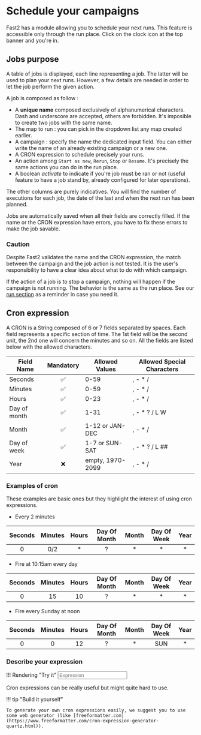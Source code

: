 # Schedule your campaigns

Fast2 has a module allowing you to schedule your next runs.
This feature is accessible only through the run place. Click on the clock icon at the top banner and you're in.

## Jobs purpose

A table of jobs is displayed, each line representing a job. The latter will be used to plan your next runs. However, a few details are needed in order to let the job perform the given action.

A job is composed as follow :

- A **unique name** composed exclusively of alphanumerical characters. Dash and underscore are accepted, others are forbidden. It's imposible to create two jobs with the same name.
- The map to run : you can pick in the dropdown list any map created earlier.
- A campaign : specify the name the dedicated input field. You can either write the name of an already existing campaign or a new one.
- A CRON expression to schedule precisely your runs.
- An action among `Start as new`, `Rerun`, `Stop` or `Resume`. It's precisely the same actions you can do in the run place.
- A boolean _activate_ to indicate if you're job must be ran or not (useful feature to have a job stand by, already configured for later operations).

The other columns are purely indicatives. You will find the number of executions for each job, the date of the last and when the next run has been planned.

Jobs are automatically saved when all their fields are correctly filled. If the name or the CRON expression have errors, you have to fix these errors to make the job savable.

### Caution

Despite Fast2 validates the name and the CRON expression, the match between the campaign and the job action is not tested. It is the user's responsibility to have a clear idea about what to do with which campaign.

If the action of a job is to stop a campaign, nothing will happen if the campaign is not running. The behavior is the same as the run place. See our [run section](../../getting-started/create-workflow/#run-a-map) as a reminder in case you need it.

## Cron expression

A CRON is a String composed of 6 or 7 fields separated by spaces. Each field represents a specific section of time. The 1st field will be the second unit, the 2nd one will concern the minutes and so on. All the fields are listed below with the allowed characters.

| Field Name   |     Mandatory      | Allowed Values   | Allowed Special Characters |
| ------------ | :----------------: | ---------------- | -------------------------- |
| Seconds      | :white_check_mark: | 0-59             | , - \* /                   |
| Minutes      | :white_check_mark: | 0-59             | , - \* /                   |
| Hours        | :white_check_mark: | 0-23             | , - \* /                   |
| Day of month | :white_check_mark: | 1-31             | , - \* ? / L W             |
| Month        | :white_check_mark: | 1-12 or JAN-DEC  | , - \* /                   |
| Day of week  | :white_check_mark: | 1-7 or SUN-SAT   | , - \* ? / L ##            |
| Year         |        :x:         | empty, 1970-2099 | , - \* /                   |

### Examples of cron

These examples are basic ones but they highlight the interest of using cron expressions.

<div class="overflow-x-none" markdown="block">

- Every 2 minutes 

| Seconds   | Minutes   | Hours	| Day Of Month  | Month | Day Of Week   | Year  |
| :-------: | :-------: | :---: | :-----------: | :---: | :-----------: | :---: |
| 0	        | 0/2       | *     | ?             | *     | *             | *     | 

- Fire at 10:15am every day

| Seconds   | Minutes   | Hours	| Day Of Month  | Month | Day Of Week   | Year  |
| :-------: | :-------: | :---: | :-----------: | :---: | :-----------: | :---: |
| 0	        | 15        | 10    | ?             | *     | *             | *     | 

-  Fire every Sunday at noon

| Seconds   | Minutes   | Hours	| Day Of Month  | Month | Day Of Week   | Year  |
| :-------: | :-------: | :---: | :-----------: | :---: | :-----------: | :---: |
| 0	        | 0         | 12    | ?             | *     | SUN           | *     | 

</div>

### Describe your expression
!!! Rendering "Try it"
    <input type="text" name="expression" id="cronExpression" class="border radius ligthGrey p-5" onChange="cronDescribe()" placeholder="Expression">
    <div id="cronDescription"></div>
    
Cron expressions can be really useful but might quite hard to use.

!!! tip "Build it yourself"

    To generate your own cron expressions easily, we suggest you to use some web generator (like [freeformatter.com](https://www.freeformatter.com/cron-expression-generator-quartz.html)).
